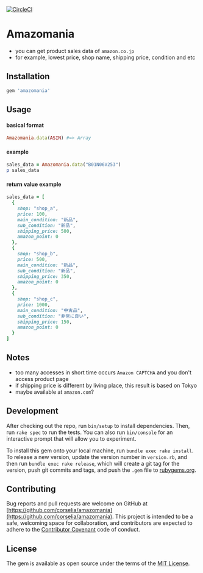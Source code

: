 [![CircleCI](https://circleci.com/gh/corselia/amazomania/tree/master.svg?style=svg)](https://circleci.com/gh/corselia/amazomania/tree/master)

# Amazomania
- you can get product sales data of `amazon.co.jp`
- for example, lowest price, shop name, shipping price, condition and etc

## Installation
```ruby
gem 'amazomania'
```

## Usage

#### basical format

```ruby
Amazomania.data(ASIN) #=> Array
```

#### example

```ruby
sales_data = Amazomania.data("B01N06V253")
p sales_data
```

#### return value example
```ruby
sales_data = [
  {
    shop: "shop_a",
    price: 100,
    main_condition: "新品",
    sub_condition: "新品",
    shipping_price: 500,
    amazon_point: 0
  },
  {
    shop: "shop_b",
    price: 500,
    main_condition: "新品",
    sub_condition: "新品",
    shipping_price: 350,
    amazon_point: 0
  },
  {
    shop: "shop_c",
    price: 1000,
    main_condition: "中古品",
    sub_condition: "非常に良い",
    shipping_price: 150,
    amazon_point: 0
  }
]
```

## Notes
- too many accesses in short time occurs `Amazon CAPTCHA` and you don't access product page
- if shipping price is different by living place, this result is based on Tokyo
- maybe available at `amazon.com`?

## Development
After checking out the repo, run `bin/setup` to install dependencies. Then, run `rake spec` to run the tests. You can also run `bin/console` for an interactive prompt that will allow you to experiment.

To install this gem onto your local machine, run `bundle exec rake install`. To release a new version, update the version number in `version.rb`, and then run `bundle exec rake release`, which will create a git tag for the version, push git commits and tags, and push the `.gem` file to [rubygems.org](https://rubygems.org).

## Contributing
Bug reports and pull requests are welcome on GitHub at [https://github.com/corselia/amazomania](https://github.com/corselia/amazomania). This project is intended to be a safe, welcoming space for collaboration, and contributors are expected to adhere to the [Contributor Covenant](http://contributor-covenant.org) code of conduct.

## License
The gem is available as open source under the terms of the [MIT License](http://opensource.org/licenses/MIT).
